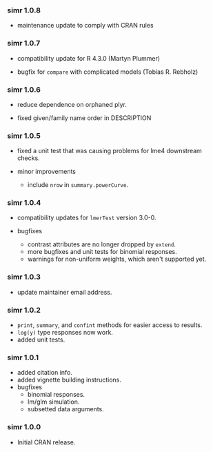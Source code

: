 ### simr 1.0.8

 - maintenance update to comply with CRAN rules

### simr 1.0.7

 - compatibility update for R 4.3.0 (Martyn Plummer)
 
 - bugfix for `compare` with complicated models (Tobias R. Rebholz)

### simr 1.0.6

 - reduce dependence on orphaned plyr.
 
 - fixed given/family name order in DESCRIPTION

### simr 1.0.5

 - fixed a unit test that was causing problems for lme4 downstream checks.

 - minor improvements
     - include `nrow` in `summary.powerCurve`.

### simr 1.0.4

 - compatibility updates for `lmerTest` version 3.0-0.

 - bugfixes
     - contrast attributes are no longer dropped by `extend`.
     - more bugfixes and unit tests for binomial responses.
     - warnings for non-uniform weights, which aren't supported yet.

### simr 1.0.3

 - update maintainer email address.

### simr 1.0.2

 - `print`, `summary`, and `confint` methods for easier access to results.
 - `log(y)` type responses now work.
 - added unit tests.

### simr 1.0.1

 - added citation info.
 - added vignette building instructions.
 - bugfixes
     - binomial responses.
     - lm/glm simulation.
     - subsetted data arguments.

### simr 1.0.0

 - Initial CRAN release.

